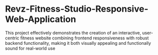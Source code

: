 # Revz-Fitness-Studio-Responsive-Web-Application
This project effectively demonstrates the creation of an interactive, user-centric fitness website combining frontend responsiveness with robust backend functionality, making it both visually appealing and functionally sound for real-world use
